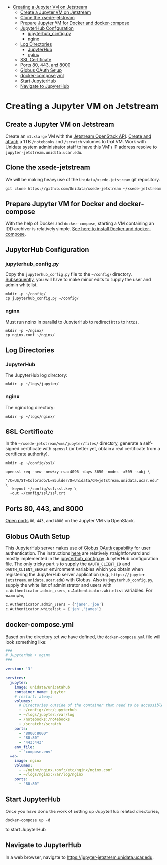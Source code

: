 - [Creating a Jupyter VM on Jetstream](#h:CF2006B5)
  - [Create a Jupyter VM on Jetstream](#h:CD4EE10C)
  - [Clone the xsede-jetstream](#h:30553515)
  - [Prepare Jupyter VM for Docker and docker-compose](#h:00BDD041)
  - [JupyterHub Configuration](#h:1217328A)
    - [jupyterhub\_config.py](#h:25E29186)
    - [nginx](#h:90A0BF68)
  - [Log Directories](#h:098522DC)
    - [JupyterHub](#h:A1CDED76)
    - [nginx](#h:69CC6370)
  - [SSL Certificate](#h:7D97FA52)
  - [Ports 80, 443, and 8000](#h:ED417641)
  - [Globus OAuth Setup](#h:524FAF4B)
  - [docker-compose.yml](#h:8F37201D)
  - [Start JupyterHub](#h:62B48A14)
  - [Navigate to JupyterHub](#h:4DCCED79)



<a id="h:CF2006B5"></a>

# Creating a Jupyter VM on Jetstream


<a id="h:CD4EE10C"></a>

## Create a Jupyter VM on Jetstream

Create an `m1.xlarge` VM with the [Jetstream OpenStack API](https://github.com/Unidata/xsede-jetstream/blob/master/openstack/readme.md). [Create and attach](https://github.com/Unidata/xsede-jetstream/blob/master/openstack/readme.md#h:9BEEAB97) a 1TB `/notebooks` and `/scratch` volumes to that VM. Work with Unidata system administrator staff to have this VM's IP address resolve to `jupyter-jetstream.unidata.ucar.edu`.


<a id="h:30553515"></a>

## Clone the xsede-jetstream

We will be making heavy use of the `Unidata/xsede-jetstream` git repository.

```shell
git clone https://github.com/Unidata/xsede-jetstream ~/xsede-jetstream
```


<a id="h:00BDD041"></a>

## Prepare Jupyter VM for Docker and docker-compose

With the help of Docker and `docker-compose`, starting a VM containing an IDD archiver is relatively simple. [See here to install Docker and docker-compose](https://github.com/Unidata/xsede-jetstream/blob/master/docker-readme.md).


<a id="h:1217328A"></a>

## JupyterHub Configuration


<a id="h:25E29186"></a>

### jupyterhub\_config.py

Copy the `jupyterhub_config.py` file to the `~/config/` directory. [Subsequently](#h:524FAF4B), you will have to make minor edits to supply the user and admin whitelist.

```shell
mkdir -p ~/config/
cp jupyterhub_config.py ~/config/
```


<a id="h:90A0BF68"></a>

### nginx

Must run nginx in parallel to JupyterHub to redirect `http` to `https`.

```shell
mkdir -p ~/nginx/
cp nginx.conf ~/nginx/
```


<a id="h:098522DC"></a>

## Log Directories


<a id="h:A1CDED76"></a>

### JupyterHub

The JupyterHub log directory:

```shell
mkdir -p ~/logs/jupyter/
```


<a id="h:69CC6370"></a>

### nginx

The nginx log directory:

```shell
mkdir -p ~/logs/nginx/
```


<a id="h:7D97FA52"></a>

## SSL Certificate

In the `~/xsede-jetstream/vms/jupyter/files/` directory, generate a self-signed certificate with `openssl` (or better yet, obtain a real certificate from a certificate authority).

```shell
mkdir -p ~/config/ssl/

openssl req -new -newkey rsa:4096 -days 3650 -nodes -x509 -subj \
  "/C=US/ST=Colorado/L=Boulder/O=Unidata/CN=jetstream.unidata.ucar.edu" \
  -keyout ~/config/ssl/ssl.key \
  -out ~/config/ssl/ssl.crt
```


<a id="h:ED417641"></a>

## Ports 80, 443, and 8000

[Open ports](https://github.com/Unidata/xsede-jetstream/blob/master/openstack/readme.md#h:D6B1D4C2) `80`, `443`, and `8000` on the Jupyter VM via OpenStack.


<a id="h:524FAF4B"></a>

## Globus OAuth Setup

This JupyterHub server makes use of [Globus OAuth capability](https://developers.globus.org/) for user authentication. The instructions [here](https://github.com/jupyterhub/oauthenticator#globus-setup) are relatively straightforward and mostly implemented in the [jupyterhub\_config.py](https://github.com/Unidata/xsede-jetstream/blob/master/vms/jupyter/jupyterhub_config.py) JupyterHub configuration file. The only tricky part is to supply the `OAUTH_CLIENT_ID` and `OAUTH_CLIENT_SECRET` environment variables which you obtain when registering the JupyterHub server application (e.g., `https://jupyter-jetstream.unidata.ucar.edu`) with Globus. Also in `jupyterhub_config.py`, supply the white list of administrator and users with `c.Authenticator.admin_users`, `c.Authenticator.whitelist` variables. For example,

```python
c.Authenticator.admin_users = {'jane','joe'}
c.Authenticator.whitelist = {'jen','james'}
```


<a id="h:8F37201D"></a>

## docker-compose.yml

Based on the directory set we have defined, the `docker-compose.yml` file will look something like:

```yaml
###
# JupyterHub + nginx
###

version: '3'

services:
  jupyter:
    image: unidata/unidatahub
    container_name: jupyter
    # restart: always
    volumes:
      # Directories outside of the container that need to be accessible
      - ~/config:/etc/jupyterhub
      - ~/logs/jupyter:/var/log
      - /notebooks:/notebooks
      - /scratch:/scratch
    ports:
      - "8000:8000"
      - "80:80"
      - "443:443"
    env_file:
      - "compose.env"
  web:
    image: nginx
    volumes:
      - ~/nginx/nginx.conf:/etc/nginx/nginx.conf
      - ~/logs/nginx:/var/log/nginx
    ports:
      - "80:80"
```


<a id="h:62B48A14"></a>

## Start JupyterHub

Once you have done the work of setting up JupyterHub related directories,

```shell
docker-compose up -d
```

to start JupyterHub


<a id="h:4DCCED79"></a>

## Navigate to JupyterHub

In a web browser, navigate to [<https://jupyter-jetstream.unidata.ucar.edu>](https://jupyter-jetstream.unidata.ucar.edu).
